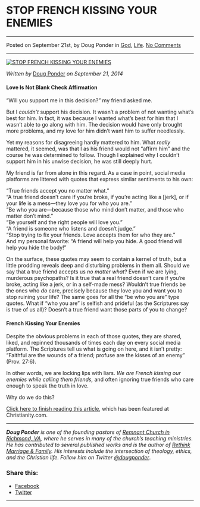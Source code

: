 STOP FRENCH KISSING YOUR ENEMIES
================================

* * *

Posted on September 21st, by Doug Ponder in [God](http://www.remnantresource.org/category/god/), [Life](http://www.remnantresource.org/category/life/). [No Comments](http://www.remnantresource.org/stop-french-kissing-enemies/#respond)

* * *

[![STOP FRENCH KISSING YOUR ENEMIES](http://www.remnantresource.org/wp-content/uploads/2014/09/Stop_French_Kissing.jpg)](http://www.remnantresource.org/wp-content/uploads/2014/09/Stop_French_Kissing.jpg)  

_Written by_ [Doug Ponder](http://www.remnantresource.org/author/doug-ponder/ "Posts by Doug Ponder") _on September 21, 2014_

#### **Love Is Not Blank Check Affirmation**

“Will you support me in this decision?” my friend asked me.

But I _couldn’t_ support his decision. It wasn’t a problem of not wanting what’s best for him. In fact, it was because I wanted what’s best for him that I wasn’t able to go along with him. The decision would have only brought more problems, and my love for him didn’t want him to suffer needlessly.

Yet my reasons for disagreeing hardly mattered to him. What _really_ mattered, it seemed, was that I as his friend would not “affirm him” and the course he was determined to follow. Though I explained why I couldn’t support him in his unwise decision, he was still deeply hurt.

My friend is far from alone in this regard. As a case in point, social media platforms are littered with quotes that express similar sentiments to his own:

“True friends accept you no matter what.”  
“A true friend doesn’t care if you’re broke, if you’re acting like a \[jerk\], or if your life is a mess—they love you for who you are.”  
“Be who you are—because those who mind don’t matter, and those who matter don’t mind.”  
“Be yourself and the right people will love you.”  
“A friend is someone who listens and doesn’t judge.”  
“Stop trying to fix your friends. Love accepts them for who they are.”  
And my personal favorite: “A friend will help you hide. A good friend will help you hide the body!”

On the surface, these quotes may seem to contain a kernel of truth, but a little prodding reveals deep and disturbing problems in them all. Should we say that a true friend accepts us _no matter what_? Even if we are lying, murderous psychopaths? Is it true that a real friend doesn’t care if you’re broke, acting like a jerk, or in a self-made mess? Wouldn’t true friends be the ones who _do_ care, precisely because they love you and want you to stop ruining your life? The same goes for all the “be who you are” type quotes. What if “who you are” is selfish and prideful (as the Scriptures say is true of us all)? Doesn’t a true friend want those parts of you to change?

#### **French Kissing Your Enemies**

Despite the obvious problems in each of those quotes, they are shared, liked, and repinned thousands of times each day on every social media platform. The Scriptures tell us what is going on here, and it isn’t pretty: “Faithful are the wounds of a friend; profuse are the kisses of an enemy” (Prov. 27:6).

In other words, we are locking lips with liars. _We are French kissing our enemies while calling them friends,_ and often ignoring true friends who care enough to speak the truth in love.

Why do we do this?

[Click here to finish reading this article](http://www.christianity.com/christian-life/french-kissing-your-enemies.html?p=0), which has been featured at Christianity.com.

* * *

_**Doug Ponder** is one of the founding pastors of [Remnant Church in Richmond, VA](http://www.remnantrichmond.org/), where he serves in many of the church’s teaching ministries. He has contributed to several published works and is the author of [Rethink Marriage & Family](http://www.remnantrichmond.org/mediafiles/uploaded/r/0e1604567_rethink-marriage-and-family-ebook.pdf). His interests include the intersection of theology, ethics, and the Christian life. Follow him on Twitter [@dougponder](https://twitter.com/dougponder)_.

### Share this:

*   [Facebook](http://www.remnantresource.org/stop-french-kissing-enemies/?share=facebook "Click to share on Facebook")
*   [Twitter](http://www.remnantresource.org/stop-french-kissing-enemies/?share=twitter "Click to share on Twitter")

  

* * *
